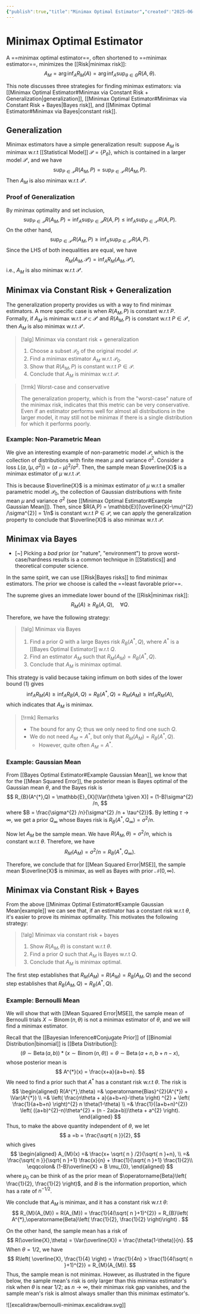 ```yaml
---
{"publish":true,"title":"Minimax Optimal Estimator","created":"2025-06-28T00:06:01","modified":"2025-07-17T15:21:44","cssclasses":"","state":"done","sup":["[[Estimation]]"],"aliases":null,"type":"note","related":["[[Risk]]"]}
---
```



# Minimax Optimal Estimator

A ==minimax optimal estimator==, often shortened to ==minimax estimator==, minimizes the [[Risk\|minimax risk]]:
$$
A_{M} = \arg\inf_{A} R_{M}(A) = \arg\inf_{A} \sup_{\theta\in\Theta} R(A,\theta).
$$

This note discusses three strategies for finding minimax estimators: via [[Minimax Optimal Estimator#Minimax via Constant Risk + Generalization\|generalization]], [[Minimax Optimal Estimator#Minimax via Constant Risk + Bayes\|Bayes risk]], and [[Minimax Optimal Estimator#Minimax via Bayes\|constant risk]].

## Generalization

Minimax estimators have a simple generalization result: suppose $A_{M}$ is minimax w.r.t [[Statistical Model]] $\mathcal{P} = \{ P_{\theta} \}$, which is contained in a larger model $\mathcal{P}'$, and we have
$$
\sup_{P\in\mathcal{P}}R(A_{M},P) = \sup_{P\in \mathcal{P}'}R(A_{M},P).
$$
Then $A_{M}$ is also minimax w.r.t $\mathcal{P}'$.

### Proof of Generalization

By minimax optimality and set inclusion,
$$
\sup_{P\in \mathcal{P}} R(A_{M},P) = \inf_{A} \sup_{P\in \mathcal{P}} R(A,P) \le \inf_{A}\sup_{P\in \mathcal{P}'} R(A,P) .
$$
On the other hand,
$$
\sup_{P\in \mathcal{P}'}R(A_{M},P) \ge \inf_{A}\sup_{P\in \mathcal{P}'} R(A,P).
$$
Since the LHS of both inequalities are equal, we have
$$
R_{M}(A_{M}, \mathcal{P}') = \inf_{A} R_{M}(A_{M},\mathcal{P}'),
$$
i.e., $A_{M}$ is also minimax w.r.t $\mathcal{P}'$.

## Minimax via Constant Risk + Generalization

The generalization property provides us with a way to find minimax estimators. A more specific case is when $R(A_{M},P)$ is constant w.r.t $P$.
Formally, if $A_{M}$ is minimax w.r.t $\mathcal{P} \subset \mathcal{P}'$ and $R(A_{M},P)$ is constant w.r.t $P\in \mathcal{P}'$, then $A_{M}$ is also minimax w.r.t $\mathcal{P}'$.

> [!alg] Minimax via constant risk + generalization
>
> 1. Choose a subset $\mathcal{P}_{0}$ of the original model $\mathcal{P}$.
> 2. Find a minimax estimator $A_{M}$ w.r.t $\mathcal{P}_{0}$.
> 3. Show that $R(A_{M},P)$ is constant w.r.t $P\in \mathcal{P}$.
> 4. Conclude that $A_{M}$ is minimax w.r.t $\mathcal{P}$.

> [!rmk] Worst-case and conservative
>
> The generalization property, which is from the "worst-case" nature of the minimax risk, indicates that this metric can be very conservative. Even if an estimator performs well for almost all distributions in the larger model, it may still not be minimax if there is a single distribution for which it performs poorly.

### Example: Non-Parametric Mean

We give an interesting example of non-parametric model $\mathcal{P}$, which is the collection of distributions with finite mean $\mu$ and variance $\sigma^{2}$. Consider a loss $L(a, (\mu,\sigma^{2})) = (a-\mu)^{2} /\sigma^{2}$.
Then, the sample mean $\overline{X}$ is a minimax estimator of $\mu$ w.r.t $\mathcal{P}$.

This is because $\overline{X}$ is a minimax estimator of $\mu$ w.r.t a smaller parametric model $\mathcal{P}_{0}$, the collection of Gaussian distributions with finite mean $\mu$ and variance $\sigma^{2}$ (see [[Minimax Optimal Estimator#Example Gaussian Mean]]). Then, since $R(A,P) = \mathbb{E}[(\overline{X}-\mu)^{2} /\sigma^{2}] = 1/n$ is constant w.r.t $P\in \mathcal{P}$, we can apply the generalization property to conclude that $\overline{X}$ is also minimax w.r.t $\mathcal{P}$.

## Minimax via Bayes

- [~] Picking a *bad* prior (or "nature", "environment") to prove worst-case/hardness results is a common technique in [[Statistics]] and theoretical computer science.

In the same spirit, we can use [[Risk\|Bayes risks]] to find minimax estimators. The prior we choose is called the ==least favorable prior==.

The supreme gives an immediate lower bound of the [[Risk\|minimax risk]]:
$$
R_{M}(A) \ge R_{B}(A,Q), \quad \forall Q. \tag{1}
$$

Therefore, we have the following strategy:

> [!alg] Minimax via Bayes
>
> 1. Find a prior $Q$ with a large Bayes risk $R_{B}(A^{*},Q)$, where $A^{*}$ is a [[Bayes Optimal Estimator]] w.r.t $Q$.
> 2. Find an estimator $A_{M}$ such that $R_{M}(A_{M}) = R_{B}(A^{*},Q)$.
> 3. Conclude that $A_{M}$ is minimax optimal.

This strategy is valid because taking infimum on both sides of the lower bound $(1)$ gives
$$
\inf_{A} R_{M}(A) \ge \inf_{A} R_{B}(A,Q) = R_{B}(A^{*},Q) = R_{M}(A_{M}) \ge \inf_{A} R_{M}(A),
$$
which indicates that $A_{M}$ is minimax.

> [!rmk] Remarks
>
> - The bound for any $Q$; thus we only need to find one such $Q$.
> - We do not need $A_{M} = A^{*}$, but only that $R_{M}(A_{M}) = R_{B}(A^{*},Q)$.
>     - However, quite often $A_{M}=A^{*}$.

### Example: Gaussian Mean

From [[Bayes Optimal Estimator#Example Gaussian Mean]], we know that for the [[Mean Squared Error]], the posterior mean is Bayes optimal of the Gaussian mean $\theta$, and the Bayes risk is
$$
R_{B}(A^{*},Q) = \mathbb{E}_{X}[\Var(\theta \given X)] = (1-B)\sigma^{2} /n,
$$
where $B = \frac{\sigma^{2} /n}{\sigma^{2} /n + \tau^{2}}$. By letting $\tau\to \infty$, we get a prior $Q_{\infty}$ whose Bayes risk is $R_{B}(A^{*},Q_{\infty}) = \sigma^{2} /n$.

Now let $A_{M}$ be the sample mean. We have $R(A_{M},\theta) = \sigma^{2} /n$, which is constant w.r.t $\theta$. Therefore, we have
$$
R_{M}(A_{M}) = \sigma^{2} /n= R_{B}(A^{*},Q_{\infty}).
$$

Therefore, we conclude that for [[Mean Squared Error\|MSE]], the sample mean $\overline{X}$ is minimax, as well as Bayes with prior $\mathcal{N}(0,\infty)$.

## Minimax via Constant Risk + Bayes

From the above [[Minimax Optimal Estimator#Example Gaussian Mean\|example]] we can see that, if an estimator has a constant risk w.r.t $\theta$, it's easier to prove its minimax optimality. This motivates the following strategy:

> [!alg] Minimax via constant risk + bayes
>
> 1. Show $R(A_{M},\theta)$ is constant w.r.t $\theta$.
> 2. Find a prior $Q$ such that $A_{M}$ is Bayes w.r.t $Q$.
> 3. Conclude that $A_{M}$ is minimax optimal.

The first step establishes that $R_{M}(A_{M}) = R(A_{M}) = R_{B}(A_{M},Q)$ and the second step establishes that $R_{B}(A_{M},Q) = R_{B}(A^{*},Q)$.

### Example: Bernoulli Mean

We will show that with [[Mean Squared Error\|MSE]], the sample mean of Bernoulli trials $X \sim \operatorname{Binom}(n,\theta)$ is not a minimax estimator of $\theta$, and we will find a minimax estimator.

Recall that the [[Bayesian Inference#Conjugate Prior]] of [[Binomial Distribution\|binomial]] is [[Beta Distribution]]:
$$
(\theta \sim \operatorname{Beta}(a,b)) \ast ( x \sim  \operatorname{Binom}(n,\theta)) = \theta \sim \operatorname{Beta}(a+n,b+n-x),
$$
whose posterior mean is
$$
A^{*}(x) = \frac{x+a}{a+b+n}.
$$
We need to find a prior such that $A^{*}$ has a constant risk w.r.t $\theta$. The risk is
$$
\begin{aligned}
R(A^{*},\theta) =& \operatorname{Bias}^{2}(A^{*}) + \Var(A^{*}) \\
=& \left( \frac{n\theta + a}{a+b+n}-\theta \right) ^{2} + \left( \frac{1}{a+b+n} \right)^{2} n \theta(1-\theta) \\
=& \frac{1}{(a+b+n)^{2}} \left( ((a+b)^{2}-n)\theta^{2} + (n - 2a(a+b))\theta + a^{2} \right).
\end{aligned}
$$
Thus, to make the above quantity independent of $\theta$, we let
$$
a =b  = \frac{\sqrt{ n }}{2},
$$
which gives
$$
\begin{aligned}
A_{M}(x) =& \frac{x+ \sqrt{ n } /2}{\sqrt{ n }+n}, \\
=& \frac{\sqrt{ n }}{\sqrt{ n }+1} \frac{x}{n} + \frac{1}{\sqrt{ n }+1} \frac{1}{2}\\
\eqqcolon& (1-B)\overline{X} + B \mu_{0},
\end{aligned}
$$
where $\mu_{0}$ can be think of as the prior mean of $\operatorname{Beta}\left( \frac{1}{2}, \frac{1}{2} \right)$, and $B$ is the information proportion, which has a rate of $n^{-1 /2}$.

We conclude that $A_{M}$ is minimax, and it has a constant risk w.r.t $\theta$:
$$
R_{M}(A_{M}) = R(A_{M}) = \frac{1}{4(\sqrt{ n }+1)^{2}} = R_{B}\left( A^{*},\operatorname{Beta}\left( \frac{1}{2}, \frac{1}{2} \right)\right) .
$$

On the other hand, the sample mean has a risk of
$$
R(\overline{X},\theta) = \Var(\overline{X}) = \frac{\theta(1-\theta)}{n}.
$$
When $\theta = 1 /2$, we have
$$
R\left( \overline{X}, \frac{1}{4} \right) = \frac{1}{4n} > \frac{1}{4(\sqrt{ n }+1)^{2}} = R_{M}(A_{M}).
$$
Thus, the sample mean is not minimax.
However, as illustrated in the figure below, the sample mean's risk is only larger than this minimax estimator's risk when $\theta$ is near $1/2$; as $n\to \infty$, their minimax risk gap vanishes, and the sample mean's risk is almost always smaller than this minimax estimator's.

![[excalidraw/bernoulli-minimax.excalidraw.svg]]
